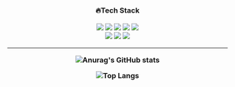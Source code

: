 <div align="center">
<h3>🔥Tech Stack <br/>
<br/>
 <img src="https://img.shields.io/badge/html5-E34F26?style=for-the-badge&logo=html5&logoColor=white">   <img src="https://img.shields.io/badge/css-1572B6?style=for-the-badge&logo=css3&logoColor=white">  <img src="https://img.shields.io/badge/javascript-F7DF1E?style=for-the-badge&logo=javascript&logoColor=black">  <img src="https://img.shields.io/badge/react-61DAFB?style=for-the-badge&logo=react&logoColor=white">  <img src="https://img.shields.io/badge/redux-764ABC?style=for-the-badge&logo=redux&logoColor=white">  
 <br/> 
<img src="https://img.shields.io/badge/socket.io-010101?style=for-the-badge&logo=socket.io&logoColor=white">  <img src="https://img.shields.io/badge/github-181717?style=for-the-badge&logo=github&logoColor=white">  <img src="https://img.shields.io/badge/amazonaws-232F3E?style=for-the-badge&logo=amazonaws&logoColor=white">  

<hr>
 
![Anurag's GitHub stats](https://github-readme-stats.vercel.app/api?username=4hsnim&show_icons=true&theme=dark)

![Top Langs](https://github-readme-stats.vercel.app/api/top-langs/?username=4hsnim&layout=compact&theme=tokyonight)
</div>
